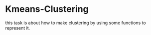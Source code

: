 # Kmeans-Clustering
this task is about how to make clustering by using some functions to represent it.
